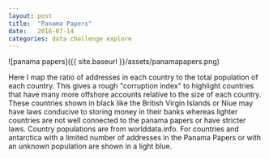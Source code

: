 ```yaml
---
layout: post
title:  "Panama Papers"
date:   2016-07-14
categories: data challenge explore
---
```


![panama papers]({{ site.baseurl }}/assets/panamapapers.png)

Here I map the ratio of addresses in each country to the total population of each country.  This gives a rough "corruption index" to highlight countries that have many more offshore accounts relative to the size of each country. These countries shown in black like the British Virgin Islands or Niue may have laws conducive to storing money in their banks whereas lighter countries are not well connected to the panama papers or have stricter laws. Country populations are from worlddata.info. For countries and antarctica with a limited number of addresses in the Panama Papers or with an unknown population are shown in a light blue.